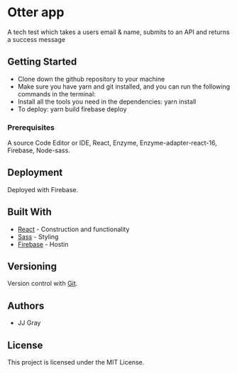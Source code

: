 # Otter app

A tech test which takes a users email & name, submits to an API and returns a success message

## Getting Started

- Clone down the github repository to your machine
- Make sure you have yarn and git installed, and you can run the following commands in the terminal:
- Install all the tools you need in the dependencies:
  yarn install
- To deploy:
  yarn build
  firebase deploy

### Prerequisites

A source Code Editor or IDE, React, Enzyme, Enzyme-adapter-react-16, Firebase, Node-sass.

## Deployment

Deployed with Firebase.

## Built With

- [React](https://reactjs.org/) - Construction and functionality
- [Sass](https://sass-lang.com/) - Styling
- [Firebase](https://firebase.google.com/) - Hostin

## Versioning

Version control with [Git](https://git-scm.com/).

## Authors

- JJ Gray

## License

This project is licensed under the MIT License.
